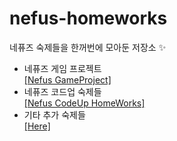 # nefus-homeworks
네퓨즈 숙제들을 한꺼번에 모아둔 저장소 ✨ </br>
  - 네퓨즈 게임 프로젝트 <br/>
  <a href="https://github.com/insung3511/nefus-gamepro"> [Nefus GameProject] </a> <br/>
  - 네퓨즈 코드업 숙제들 </br>
  <a href="https://github.com/insung3511/nefus-codeup"> [Nefus CodeUp HomeWorks] </a> <br/>
  - 기타 추가 숙제들 <br/>
  <a href="/ExtraHW"> [Here] </a> <br/>
